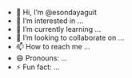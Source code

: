 - 👋 Hi, I’m @esondayaguit
- 👀 I’m interested in ...
- 🌱 I’m currently learning ...
- 💞️ I’m looking to collaborate on ...
- 📫 How to reach me ...
- 😄 Pronouns: ...
- ⚡ Fun fact: ...

<!---
esondayaguit/esondayaguit is a ✨ special ✨ repository because its `README.md` (this file) appears on your GitHub profile.
You can click the Preview link to take a look at your changes.
--->
